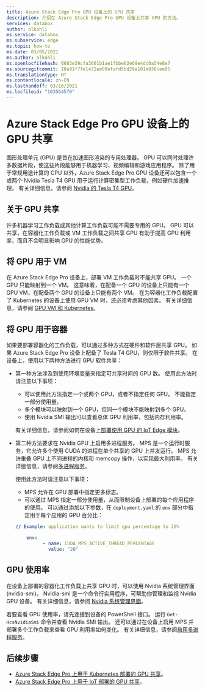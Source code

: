 ```yaml
---
title: Azure Stack Edge Pro GPU 设备上的 GPU 共享
description: 介绍在 Azure Stack Edge Pro GPU 设备上共享 GPU 的方法。
services: databox
author: alkohli
ms.service: databox
ms.subservice: edge
ms.topic: how-to
ms.date: 03/05/2021
ms.author: alkohli
ms.openlocfilehash: 6683e39cfa3601b1ae1fbbe02e69e4dc0a54e8e7
ms.sourcegitcommit: 18a91f7fe1432ee09efafd5bd29a181e038cee05
ms.translationtype: HT
ms.contentlocale: zh-CN
ms.lasthandoff: 03/16/2021
ms.locfileid: "103564570"
---
```

# <a name="gpu-sharing-on-your-azure-stack-edge-pro-gpu-device"></a>Azure Stack Edge Pro GPU 设备上的 GPU 共享

图形处理单元 (GPU) 是旨在加速图形渲染的专用处理器。 GPU 可以同时处理许多数据片段，使这些片段能够用于机器学习、视频编辑和游戏应用程序。 除了用于常规用途计算的 CPU 以外，Azure Stack Edge Pro GPU 设备还可以包含一个或两个 Nvidia Tesla T4 GPU 用于运行计算密集型工作负载，例如硬件加速推理。 有关详细信息，请参阅 [Nvidia 的 Tesla T4 GPU](https://www.nvidia.com/data-center/tesla-t4/)。


## <a name="about-gpu-sharing"></a>关于 GPU 共享

许多机器学习工作负载或其他计算工作负载可能不需要专用的 GPU。 GPU 可以共享，在容器化工作负载或 VM 工作负载之间共享 GPU 有助于提高 GPU 利用率，而且不会明显影响 GPU 的性能优势。  

## <a name="using-gpu-with-vms"></a>将 GPU 用于 VM

在 Azure Stack Edge Pro 设备上，部署 VM 工作负载时不能共享 GPU。 一个 GPU 只能映射到一个 VM。 这意味着，在配备一个 GPU 的设备上只能有一个 GPU VM，在配备两个 GPU 的设备上只能有两个 VM。 在为容器化工作负载配置了 Kubernetes 的设备上使用 GPU VM 时，还必须考虑其他因素。 有关详细信息，请参阅 [GPU VM 和 Kubernetes](azure-stack-edge-gpu-deploy-gpu-virtual-machine.md#gpu-vms-and-kubernetes)。


## <a name="using-gpu-with-containers"></a>将 GPU 用于容器

如果要部署容器化的工作负载，可以通过多种方式在硬件和软件层共享 GPU。 如果 Azure Stack Edge Pro 设备上配备了 Tesla T4 GPU，则仅限于软件共享。 在设备上，使用以下两种方法进行 GPU 软件共享： 

- 第一种方法涉及到使用环境变量来指定可共享时间的 GPU 数。 使用此方法时请注意以下事项：

    - 可以使用此方法指定一个或两个 GPU，或者不指定任何 GPU。 不能指定一部分使用量。
    - 多个模块可以映射到一个 GPU，但同一个模块不能映射到多个 GPU。
    - 使用 Nvidia SMI 输出可以查看总体 GPU 利用率，包括内存利用率。
    
    有关详细信息，请参阅如何在设备上[部署使用 GPU 的 IoT Edge 模块](azure-stack-edge-gpu-configure-gpu-modules.md)。

- 第二种方法要求在 Nvidia GPU 上启用多进程服务。 MPS 是一个运行时服务，它允许多个使用 CUDA 的进程在单个共享的 GPU 上并发运行。 MPS 允许重叠 GPU 上不同进程的内核和 memcopy 操作，以实现最大利用率。 有关详细信息，请参阅[多进程服务](https://docs.nvidia.com/deploy/pdf/CUDA_Multi_Process_Service_Overview.pdf)。

    使用此方法时请注意以下事项：
    
    - MPS 允许在 GPU 部署中指定更多标志。
    - 可以通过 MPS 指定一部分使用量，从而限制设备上部署的每个应用程序的使用。 可以通过添加以下参数，在 `deployment.yaml` 的 `env` 部分中指定用于每个应用的 GPU 百分比： 

    ```yml
    // Example: application wants to limit gpu percentage to 20%
    
        env:
              - name: CUDA_MPS_ACTIVE_THREAD_PERCENTAGE 
                value: "20"    
    ```

## <a name="gpu-utilization"></a>GPU 使用率
 
在设备上部署的容器化工作负载上共享 GPU 时，可以使用 Nvidia 系统管理界面 (nvidia-smi)。 Nvidia-smi 是一个命令行实用程序，可帮助你管理和监视 Nvidia GPU 设备。 有关详细信息，请参阅 [Nvidia 系统管理界面](https://developer.nvidia.com/nvidia-system-management-interface)。

若要查看 GPU 使用率，请先连接到设备的 PowerShell 接口。 运行 `Get-HcsNvidiaSmi` 命令并查看 Nvidia SMI 输出。 还可以通过在设备上启用 MPS 并部署多个工作负载来查看 GPU 利用率如何变化。 有关详细信息，请参阅[启用多进程服务](azure-stack-edge-gpu-connect-powershell-interface.md#enable-multi-process-service-mps)。


## <a name="next-steps"></a>后续步骤

- [Azure Stack Edge Pro 上用于 Kubernetes 部署的 GPU 共享](azure-stack-edge-gpu-deploy-kubernetes-gpu-sharing.md)。
- [Azure Stack Edge Pro 上用于 IoT 部署的 GPU 共享](azure-stack-edge-gpu-deploy-iot-edge-gpu-sharing.md)。

